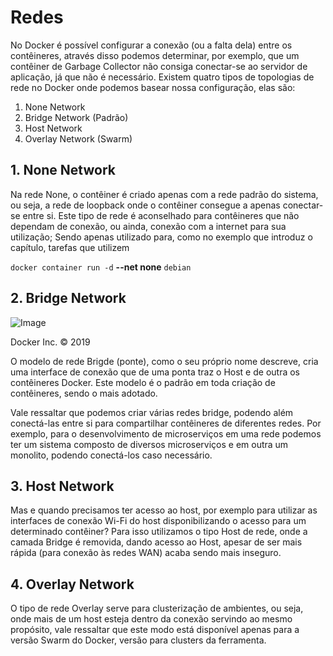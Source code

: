 # Redes

No Docker é possível configurar a conexão (ou a falta dela) entre os contêineres, através disso podemos determinar, por exemplo, que um contêiner de Garbage Collector não consiga conectar-se ao servidor de aplicação, já que não é necessário. Existem quatro tipos de topologias de rede no Docker onde podemos basear nossa configuração, elas são: 

1. None Network
2. Bridge Network (Padrão)
3. Host Network
4. Overlay Network (Swarm)

## 1. None Network
Na rede None, o contêiner é criado apenas com a rede padrão do sistema, ou seja, a rede de loopback onde o contêiner consegue a apenas conectar-se entre si. Este tipo de rede é aconselhado para contêineres que não dependam de conexão, ou ainda, conexão com a internet para sua utilização; Sendo apenas utilizado para, como no exemplo que introduz o capítulo, tarefas que utilizem

`docker container run -d` **--net none** `debian`

## 2. Bridge Network
![Image](https://docs.docker.com/v17.09/engine/userguide/networking/images/bridge_network.png) 

Docker Inc. &copy; 2019
  
O modelo de rede Brigde (ponte), como o seu próprio nome descreve, cria uma interface de conexão que de uma ponta traz o Host e de outra os contêineres Docker. Este modelo é o padrão em toda criação de contêineres, sendo o mais adotado.

Vale ressaltar que podemos criar várias redes bridge, podendo além conectá-las entre si para compartilhar contêineres de diferentes redes. Por exemplo, para o desenvolvimento de microserviços em uma rede podemos ter um sistema composto de diversos microserviços e em outra um monolito, podendo conectá-los caso necessário.

## 3. Host Network
Mas e quando precisamos ter acesso ao host, por exemplo para utilizar as interfaces de conexão Wi-Fi do host disponibilizando o acesso para um determinado contêiner? Para isso utilizamos o tipo Host de rede, onde a camada Bridge é removida, dando acesso ao Host, apesar de ser mais rápida (para conexão às redes WAN) acaba sendo mais inseguro.

## 4. Overlay Network
O tipo de rede Overlay serve para clusterização de ambientes, ou seja, onde mais de um host esteja dentro da conexão servindo ao mesmo propósito, vale ressaltar que este modo está disponível apenas para a versão Swarm do Docker, versão para clusters da ferramenta.